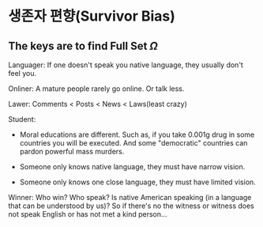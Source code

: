 
# 생존자 편향(Survivor Bias)

## The keys are to find Full Set $\Omega$

Languager: If one doesn't speak you native language, they usually don't feel you.

Onliner: A mature people rarely go online. Or talk less.

Lawer: Comments < Posts < News < Laws(least crazy)

Student:

- Moral educations are different. Such as, if you take 0.001g drug in some countries you will be executed. And some "democratic" countries can pardon powerful mass murders.

- Someone only knows native language, they must have narrow vision.

- Someone only knows one close language, they must have limited vision.

Winner: Who win? Who speak? Is native American speaking (in a language that can be understood by us)? So if there's no the witness or witness does not speak English or has not met a kind person...
